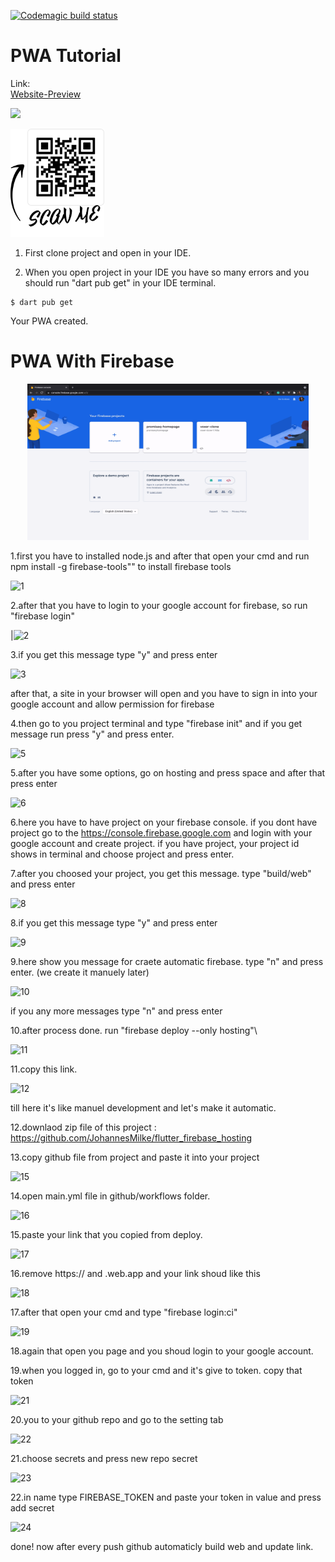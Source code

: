 



[![Codemagic build status](https://api.codemagic.io/apps/61408ce7db3816c8e2627b45/61408ce7db3816c8e2627b44/status_badge.svg)](https://codemagic.io/apps/61408ce7db3816c8e2627b45/61408ce7db3816c8e2627b44/latest_build)



# PWA Tutorial

Link:  
[Website-Preview](https://flutter-flashcard-portrait-pwa.firebaseapp.com/#/)  

![](https://qr.page/g/2iL4anjbVB4)


<img src="https://github.com/iwilfried/Flutter-Flashcards-Portrait-PWA/blob/main/assets/images/qr-code.png" width="150">


  




1. First clone project and open in your IDE.

2. When you open project in your IDE you have so many errors and you should run "dart pub get" in your IDE terminal.

```
$ dart pub get

```  


Your PWA created.


# PWA With Firebase
<div align="center">
<img src="https://github.com/iwilfried/Flutter-Flashcards-Portrait-PWA/blob/main/assets/images/firebaseProjekt.gif" width="450" height="250" />
</div>





1.first you have to installed node.js and after that open your cmd and run npm install -g firebase-tools"" to install firebase tools


![1](https://user-images.githubusercontent.com/95560640/150303073-ad679579-27a8-49bc-99aa-39c458da26e0.png)


2.after that you have to login to your google account for firebase, so run "firebase login"


|![2](https://user-images.githubusercontent.com/95560640/150303225-f56fc773-e0c8-4470-926c-a384b76a550a.png)


3.if you get this message type "y" and press enter


![3](https://user-images.githubusercontent.com/95560640/150303433-8211e614-328d-4e94-b4c7-1ce70d881472.png)

after that, a site in your browser will open and you have to sign in into your google account and allow permission for firebase


4.then go to you project terminal and type "firebase init" and if you get message run press "y" and press enter.


![5](https://user-images.githubusercontent.com/95560640/150303903-26fe259b-978a-4c68-866d-87139c860aee.png)


5.after you have some options, go on hosting and press space and after that press enter


![6](https://user-images.githubusercontent.com/95560640/150304088-ad91747e-db79-412d-827e-ea02e0d9a3dd.png)


6.here you have to have project on your firebase console. if you dont have project go to the https://console.firebase.google.com and login with your google account and create project. if you have project, your project id shows in terminal and choose project and press enter.


7.after you choosed your project, you get this message. type "build/web" and press enter


![8](https://user-images.githubusercontent.com/95560640/150304853-59cc1af1-42ed-4450-9c32-0eacf9950a7d.png)


8.if you get this message type "y" and press enter


![9](https://user-images.githubusercontent.com/95560640/150304984-6467323e-8178-4fcb-8ec8-c894cca07912.png)


9.here show you message for craete automatic firebase. type "n" and press enter. (we create it manuely later)


![10](https://user-images.githubusercontent.com/95560640/150305248-d496cec8-0952-4588-9715-7c171218ff00.png)

if you any more messages type "n" and press enter


10.after process done. run "firebase deploy --only hosting"\


![11](https://user-images.githubusercontent.com/95560640/150305612-ef3c08a2-049b-46f7-9fbb-7b5bbb73a6cf.png)


11.copy this link.


![12](https://user-images.githubusercontent.com/95560640/150305793-93997143-30ae-4fbd-bf9b-53907f1b31aa.png)

till here it's like manuel development and let's make it automatic.


12.downlaod zip file of this project : https://github.com/JohannesMilke/flutter_firebase_hosting


13.copy github file from project and paste it into your project


![15](https://user-images.githubusercontent.com/95560640/150306509-8ebfa3d2-3084-4db6-b4d2-dd75eeb6ecf8.png)


14.open main.yml file in github/workflows folder.


![16](https://user-images.githubusercontent.com/95560640/150306631-1f22a876-08da-4ded-977c-c49c844d413f.png)


15.paste your link that you copied from deploy.


![17](https://user-images.githubusercontent.com/95560640/150306855-ebccf938-481c-4fd5-b300-dff12afd000f.png)


16.remove https:// and .web.app and your link shoud like this


![18](https://user-images.githubusercontent.com/95560640/150307095-705b822f-e9e3-44be-bff2-09428d62fc17.png)


17.after that open your cmd and type "firebase login:ci"


![19](https://user-images.githubusercontent.com/95560640/150307431-8d189f83-058e-46f7-9ef1-a3f6c6c559ec.png)


18.again that open you page and you shoud login to your google account.


19.when you logged in, go to your cmd and it's give to token. copy that token


![21](https://user-images.githubusercontent.com/95560640/150307729-3a1412de-89ba-465b-823c-4174636adda0.png)


20.you to your github repo and go to the setting tab


![22](https://user-images.githubusercontent.com/95560640/150307860-f1a17552-88f4-4582-baac-840e9fa01dcd.png)


21.choose secrets and press new repo secret


![23](https://user-images.githubusercontent.com/95560640/150308021-b5977574-521a-4346-ab99-6617b0e3b052.png)


22.in name type FIREBASE_TOKEN and paste your token in value and press add secret


![24](https://user-images.githubusercontent.com/95560640/150308235-f3e50783-eeb2-4d4c-8f73-5e0173c8133b.png)


done! now after every push github automaticly build web and update link.
